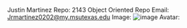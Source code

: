 Justin Martinez
Repo: 2143 Object Oriented Repo
Email: Jrmartinez0202@my.msutexas.edu
Image: ![image](https://user-images.githubusercontent.com/122930814/214230180-de6a0d05-0fad-4f80-814d-d72c9dc11c07.png)
Avatar: 
